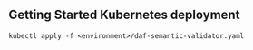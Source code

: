 ## Getting Started Kubernetes deployment
```
kubectl apply -f <environment>/daf-semantic-validator.yaml
```
